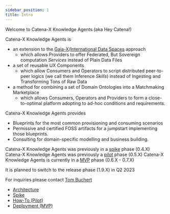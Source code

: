 ```yaml
---
sidebar_position: 1
title: Intro
---
```


Welcome to Catena-X Knowledge Agents (aka Hey Catena!)

Catena-X Knowledge Agents is 
* an extension to the [Gaia-X](https://gaia-x.eu/)/[International Data Spaces](https://internationaldataspaces.org/) approach 
  * which allows Providers to offer Federated, But Sovereign computation *Services* instead of Plain Data Files
* a set of reusable UX Components 
  * which allow Consumers and Operators to script distributed peer-to-peer logics (we call them Inference *Skills*) instead of Ingesting and Transforming Tons of Raw Data
* a method for combining a set of Domain Ontologies into a Matchmaking Marketplace
  * which allows Consumers, Operators and Providers to form a close-to-optimal platform adopting to ad-hoc conditions and requirements.

Catena-X Knowledge Agents provides
* Blueprints for the most common provisioning and consuming scenarios
* Permissive and certified FOSS artifacts for a jumpstart implementing those blueprints.
* Consulting for domain-specific modelling and business building.

Catena-X Knowledge Agents was previously in a [spike](spike) phase (0.4.X)
Catena-X Knowledge Agents was previously a [pilot](howto) phase (0.5.X)
Catena-X Knowledge Agents is currently in a [MVP](deployment) phase (0.6.X - 0.7.X)

It is planned to switch to the release phase (1.9.X) in Q2 2023

For inquiries please contact [Tom Buchert](mailto:tom.buchert@t-systems.com)

* [Architecture](architecture)
* [Spike](spike)
* [How-To (Pilot)](howto)
* [Deployment (MVP)](deployment)

